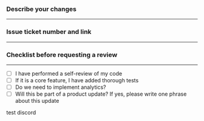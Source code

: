 ### **Describe your changes**
---

### **Issue ticket number and link**
---

### **Checklist before requesting a review**
---
- [ ] I have performed a self-review of my code
- [ ] If it is a core feature, I have added thorough tests
- [ ] Do we need to implement analytics?
- [ ] Will this be part of a product update? If yes, please write one phrase about this update

test discord
